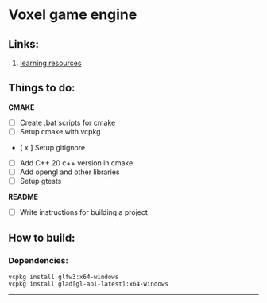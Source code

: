 # Voxel game engine

## Links:
1. [learning resources](./docs/resources.md)

## Things to do:

**CMAKE**

- [ ] Create .bat scripts for cmake
- [ ] Setup cmake with vcpkg
- [ x ] Setup gitignore
- [ ] Add C++ 20 c++ version in cmake
- [ ] Add opengl and other libraries
- [ ] Setup gtests

**README**
- [ ] Write instructions for building a project

## How to build:

### Dependencies:
```
vcpkg install glfw3:x64-windows
vcpkg install glad[gl-api-latest]:x64-windows
```

--------------------------------------------------------------

